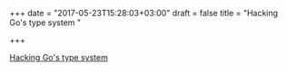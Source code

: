 +++
date = "2017-05-23T15:28:03+03:00"
draft = false
title = "Hacking Go's type system "

+++

<p><a href="https://katcipis.github.io/2017/04/21/hack-go-types.html">Hacking Go's type system </a></p>